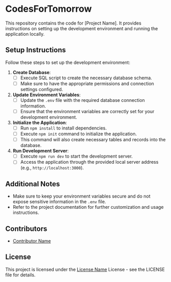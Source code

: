 # CodesForTomorrow

This repository contains the code for [Project Name]. It provides instructions on setting up the development environment and running the application locally.

## Setup Instructions

Follow these steps to set up the development environment:

1. **Create Database**: 
    - [ ] Execute SQL script to create the necessary database schema.
    - [ ] Make sure to have the appropriate permissions and connection settings configured.

2. **Update Environment Variables**:
    - [ ] Update the `.env` file with the required database connection information.
    - [ ] Ensure that the environment variables are correctly set for your development environment.

3. **Initialize the Application**:
    - [ ] Run `npm install` to install dependencies.
    - [ ] Execute `npm init` command to initialize the application.
    - [ ] This command will also create necessary tables and records into the database.

4. **Run Development Server**:
    - [ ] Execute `npm run dev` to start the development server.
    - [ ] Access the application through the provided local server address (e.g., `http://localhost:3000`).

## Additional Notes

- Make sure to keep your environment variables secure and do not expose sensitive information in the `.env` file.
- Refer to the project documentation for further customization and usage instructions.

## Contributors

- [Contributor Name](https://github.com/wedev-narayan)

## License

This project is licensed under the [License Name](LICENSE) License - see the LICENSE file for details.